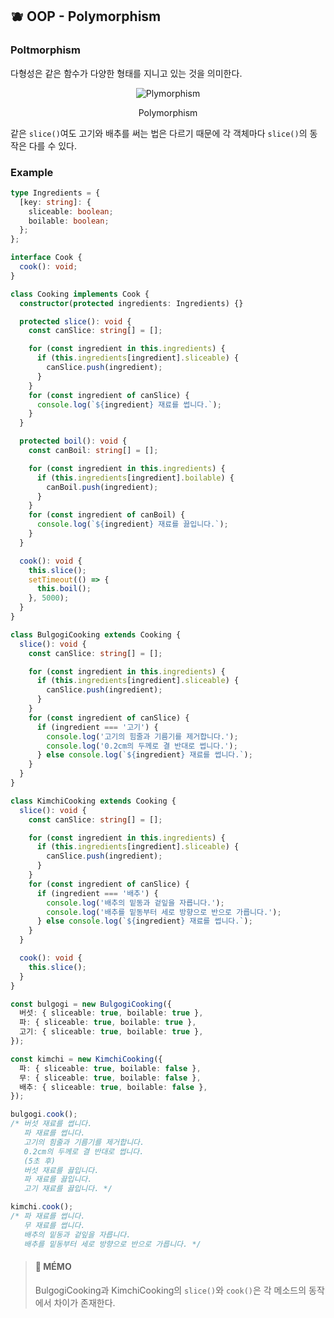 ## 🫐 OOP - Polymorphism

### Poltmorphism

다형성은 같은 함수가 다양한 형태를 지니고 있는 것을 의미한다.

<div align="center">

  ![Plymorphism](https://img1.daumcdn.net/thumb/R1280x0/?scode=mtistory2&fname=https%3A%2F%2Fblog.kakaocdn.net%2Fdn%2FdWUFaB%2FbtsdZi8PoXG%2FJzke8kyuvhv606E07gDfKK%2Fimg.png)

  Polymorphism

</div>

같은 `slice()`여도 고기와 배추를 써는 법은 다르기 때문에 각 객체마다 `slice()`의 동작은 다를 수 있다.

### Example

```ts
type Ingredients = {
  [key: string]: {
    sliceable: boolean;
    boilable: boolean;
  };
};

interface Cook {
  cook(): void;
}

class Cooking implements Cook {
  constructor(protected ingredients: Ingredients) {}

  protected slice(): void {
    const canSlice: string[] = [];

    for (const ingredient in this.ingredients) {
      if (this.ingredients[ingredient].sliceable) {
        canSlice.push(ingredient);
      }
    }
    for (const ingredient of canSlice) {
      console.log(`${ingredient} 재료를 썹니다.`);
    }
  }

  protected boil(): void {
    const canBoil: string[] = [];

    for (const ingredient in this.ingredients) {
      if (this.ingredients[ingredient].boilable) {
        canBoil.push(ingredient);
      }
    }
    for (const ingredient of canBoil) {
      console.log(`${ingredient} 재료를 끓입니다.`);
    }
  }

  cook(): void {
    this.slice();
    setTimeout(() => {
      this.boil();
    }, 5000);
  }
}

class BulgogiCooking extends Cooking {
  slice(): void {
    const canSlice: string[] = [];

    for (const ingredient in this.ingredients) {
      if (this.ingredients[ingredient].sliceable) {
        canSlice.push(ingredient);
      }
    }
    for (const ingredient of canSlice) {
      if (ingredient === '고기') {
        console.log('고기의 힘줄과 기름기를 제거합니다.');
        console.log('0.2cm의 두께로 결 반대로 썹니다.');
      } else console.log(`${ingredient} 재료를 썹니다.`);
    }
  }
}

class KimchiCooking extends Cooking {
  slice(): void {
    const canSlice: string[] = [];

    for (const ingredient in this.ingredients) {
      if (this.ingredients[ingredient].sliceable) {
        canSlice.push(ingredient);
      }
    }
    for (const ingredient of canSlice) {
      if (ingredient === '배추') {
        console.log('배추의 밑동과 겉잎을 자릅니다.');
        console.log('배추를 밑동부터 세로 방향으로 반으로 가릅니다.');
      } else console.log(`${ingredient} 재료를 썹니다.`);
    }
  }

  cook(): void {
    this.slice();
  }
}

const bulgogi = new BulgogiCooking({
  버섯: { sliceable: true, boilable: true },
  파: { sliceable: true, boilable: true },
  고기: { sliceable: true, boilable: true },
});

const kimchi = new KimchiCooking({
  파: { sliceable: true, boilable: false },
  무: { sliceable: true, boilable: false },
  배추: { sliceable: true, boilable: false },
});

bulgogi.cook();
/* 버섯 재료를 썹니다.
   파 재료를 썹니다.
   고기의 힘줄과 기름기를 제거합니다.
   0.2cm의 두께로 결 반대로 썹니다.
   (5초 후)
   버섯 재료를 끓입니다.
   파 재료를 끓입니다.
   고기 재료를 끓입니다. */

kimchi.cook();
/* 파 재료를 썹니다.
   무 재료를 썹니다.
   배추의 밑동과 겉잎을 자릅니다.
   배추를 밑동부터 세로 방향으로 반으로 가릅니다. */
```

> #### 🍒 MÉMO
> BulgogiCooking과 KimchiCooking의 `slice()`와 `cook()`은 각 메소드의 동작에서 차이가 존재한다.
